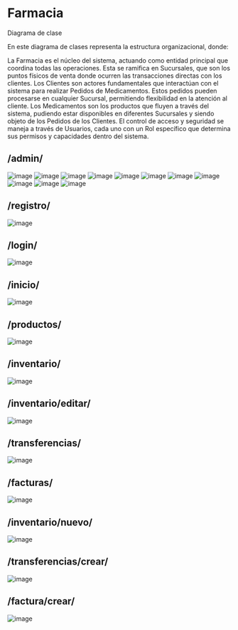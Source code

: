 # Farmacia

Diagrama de clase 


En este diagrama de clases representa la estructura organizacional, donde:

La Farmacia es el núcleo del sistema, actuando como entidad principal que coordina todas las operaciones. Esta se ramifica en Sucursales, que son los puntos físicos de venta donde ocurren las transacciones directas con los clientes.
Los Clientes son actores fundamentales que interactúan con el sistema para realizar Pedidos de Medicamentos. Estos pedidos pueden procesarse en cualquier Sucursal, permitiendo flexibilidad en la atención al cliente.
Los Medicamentos son los productos que fluyen a través del sistema, pudiendo estar disponibles en diferentes Sucursales y siendo objeto de los Pedidos de los Clientes.
El control de acceso y seguridad se maneja a través de Usuarios, cada uno con un Rol específico que determina sus permisos y capacidades dentro del sistema.


## /admin/
![image](https://github.com/user-attachments/assets/56b9e134-acd3-4d3c-8b5f-51ddb0def718)
![image](https://github.com/user-attachments/assets/0b085fd0-d156-417c-9bb8-d3bff4d8d5e5)
![image](https://github.com/user-attachments/assets/e324543b-97b3-48ed-83cf-b257e5fd0f1a)
![image](https://github.com/user-attachments/assets/28dea1b2-d6f5-4c94-b0d3-28d56fd72b91)
![image](https://github.com/user-attachments/assets/0f3c3354-76e8-41a0-a37e-a93ae21c8f20)
![image](https://github.com/user-attachments/assets/e6829afe-7656-43f0-892d-b9c96f0241af)
![image](https://github.com/user-attachments/assets/61f7181a-7c35-442b-9799-3b0183d2b780)
![image](https://github.com/user-attachments/assets/56e419ab-3986-4be4-ac37-4aa6dfed2a92)
![image](https://github.com/user-attachments/assets/ed24acfb-7a7a-4910-b1cf-3ae384ea6a00)
![image](https://github.com/user-attachments/assets/cd210acf-4d93-4751-9735-de1106b0ae4a)
![image](https://github.com/user-attachments/assets/60319d85-da71-4dac-9fdc-3a430e8ac7fa)

## /registro/
![image](https://github.com/user-attachments/assets/a6643467-8286-4cda-baaa-0388407b2670)
## /login/
![image](https://github.com/user-attachments/assets/0962b994-f418-4a40-aa13-c6397086238c) 
## /inicio/
![image](https://github.com/user-attachments/assets/3a9b0cba-b070-4438-8e30-b725df13e917)
## /productos/
![image](https://github.com/user-attachments/assets/0a113866-6bbf-4f30-80cb-3fe3b6627697)
## /inventario/
![image](https://github.com/user-attachments/assets/0c03f8c5-a7af-4330-afb5-e337cf7b8651)
## /inventario/editar/
![image](https://github.com/user-attachments/assets/a660484a-7fa7-4dbb-803a-952fd86773db)
## /transferencias/
![image](https://github.com/user-attachments/assets/b3450bdb-88ca-479a-98dd-5ff3abbc4beb)
## /facturas/
![image](https://github.com/user-attachments/assets/51b978d1-505c-4832-9906-cb2cfaca456d)
## /inventario/nuevo/
![image](https://github.com/user-attachments/assets/b4dabbb0-dc73-4ed1-948f-d728e14c698e)
## /transferencias/crear/
![image](https://github.com/user-attachments/assets/f130d1a9-a0f8-4554-9289-4b61ede342c0)
## /factura/crear/
![image](https://github.com/user-attachments/assets/7f19fdd8-dfee-4292-8546-1e162dc4ec77)


